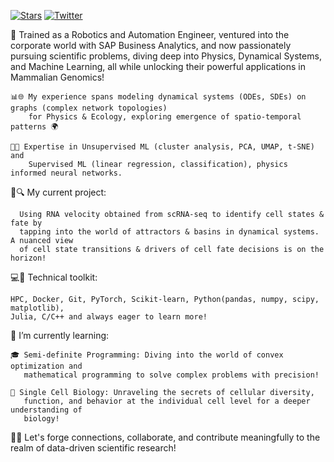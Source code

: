 [![Stars](https://img.shields.io/github/stars/anshu957?style=social)](https://github.com/anshu957/anshu957)
[![Twitter](https://img.shields.io/twitter/follow/anshulheaven?style=social)](https://twitter.com/anshulheaven)

🚀 Trained as a Robotics and Automation Engineer, ventured into the corporate world with SAP Business Analytics, 
and now passionately pursuing scientific problems, diving deep into Physics, Dynamical Systems, 
and Machine Learning, all while unlocking their powerful applications in Mammalian Genomics!


   
  
    📊🌐 My experience spans modeling dynamical systems (ODEs, SDEs) on graphs (complex network topologies) 
        for Physics & Ecology, exploring emergence of spatio-temporal patterns 🌍
        
    🧠💡 Expertise in Unsupervised ML (cluster analysis, PCA, UMAP, t-SNE) and 
        Supervised ML (linear regression, classification), physics informed neural networks.

🧬🔍 My current project:

      Using RNA velocity obtained from scRNA-seq to identify cell states & fate by 
      tapping into the world of attractors & basins in dynamical systems. A nuanced view 
      of cell state transitions & drivers of cell fate decisions is on the horizon!


💻🔧 Technical toolkit: 

    HPC, Docker, Git, PyTorch, Scikit-learn, Python(pandas, numpy, scipy, matplotlib), 
    Julia, C/C++ and always eager to learn more!


🌱 I’m currently learning:

    🎓 Semi-definite Programming: Diving into the world of convex optimization and 
       mathematical programming to solve complex problems with precision!
    
    🧬 Single Cell Biology: Unraveling the secrets of cellular diversity, 
       function, and behavior at the individual cell level for a deeper understanding of 
       biology!
     

🔗🔬 Let's forge connections, collaborate, and contribute meaningfully to the realm of data-driven scientific research! 
